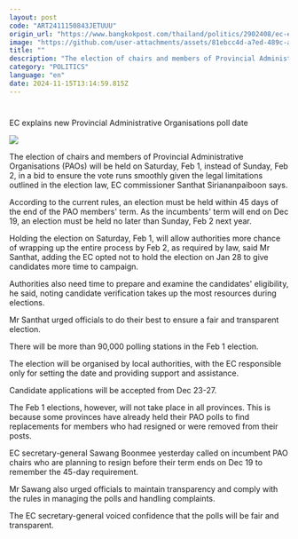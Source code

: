 ```yaml
---
layout: post
code: "ART2411150843JETUUU"
origin_url: "https://www.bangkokpost.com/thailand/politics/2902408/ec-explains-new-provincial-administrative-organisations-poll-date"
image: "https://github.com/user-attachments/assets/81ebcc4d-a7ed-489c-a362-705e37462400"
title: ""
description: "The election of chairs and members of Provincial Administrative Organisations (PAOs) will be held on Saturday, Feb 1, instead of Sunday, Feb 2, in a bid to ensure the vote runs smoothly given the legal limitations outlined in the election law, EC commissioner Santhat Siriananpaiboon says."
category: "POLITICS"
language: "en"
date: 2024-11-15T13:14:59.815Z
---
```


# 

EC explains new Provincial Administrative Organisations poll date

![](https://github.com/user-attachments/assets/d90bad83-a8b3-4f58-85ad-847a7a458e5e)

The election of chairs and members of Provincial Administrative Organisations (PAOs) will be held on Saturday, Feb 1, instead of Sunday, Feb 2, in a bid to ensure the vote runs smoothly given the legal limitations outlined in the election law, EC commissioner Santhat Siriananpaiboon says.

According to the current rules, an election must be held within 45 days of the end of the PAO members' term. As the incumbents' term will end on Dec 19, an election must be held no later than Sunday, Feb 2 next year.

Holding the election on Saturday, Feb 1, will allow authorities more chance of wrapping up the entire process by Feb 2, as required by law, said Mr Santhat, adding the EC opted not to hold the election on Jan 28 to give candidates more time to campaign.

Authorities also need time to prepare and examine the candidates' eligibility, he said, noting candidate verification takes up the most resources during elections.

Mr Santhat urged officials to do their best to ensure a fair and transparent election.

There will be more than 90,000 polling stations in the Feb 1 election.

The election will be organised by local authorities, with the EC responsible only for setting the date and providing support and assistance.

Candidate applications will be accepted from Dec 23-27.

The Feb 1 elections, however, will not take place in all provinces. This is because some provinces have already held their PAO polls to find replacements for members who had resigned or were removed from their posts.

EC secretary-general Sawang Boonmee yesterday called on incumbent PAO chairs who are planning to resign before their term ends on Dec 19 to remember the 45-day requirement.

Mr Sawang also urged officials to maintain transparency and comply with the rules in managing the polls and handling complaints.

The EC secretary-general voiced confidence that the polls will be fair and transparent.